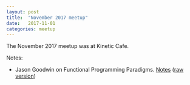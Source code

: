 ```yaml
---
layout: post
title:  "November 2017 meetup"
date:   2017-11-01
categories: meetup
---
```

The November 2017 meetup was at Kinetic Cafe.

Notes:

* Jason Goodwin on Functional Programming Paradigms. [Notes](https://gist.github.com/ghedamat/226677b9a3832d324b9dbb3ba5c3ec5) ([raw version](https://gist.github.com/jasongoodwin/b6aa964ecfa230b53dc3562d85376819))
